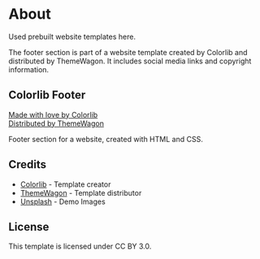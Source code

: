 # About

Used prebuilt website templates here.

The footer section is part of a website template created by Colorlib and distributed by ThemeWagon. It includes social media links and copyright information.

## Colorlib Footer

[Made with love by Colorlib](https://colorlib.com)<br>
[Distributed by ThemeWagon](https://themewagon.com)

Footer section for a website, created with HTML and CSS.

## Credits

- [Colorlib](https://colorlib.com) - Template creator
- [ThemeWagon](https://themewagon.com) - Template distributor
- [Unsplash](https://unsplash.com/) - Demo Images

## License

This template is licensed under CC BY 3.0.

